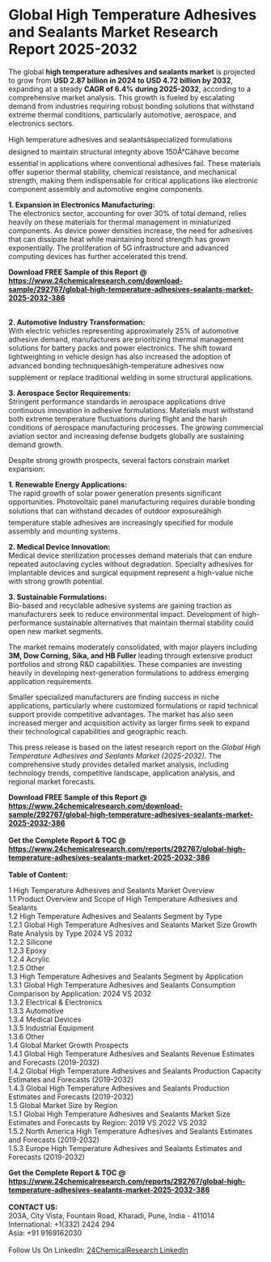 <h1>Global High Temperature Adhesives and Sealants Market Research Report 2025-2032</h1><p>The global <strong>high temperature adhesives and sealants market</strong> is projected to grow from <strong>USD 2.87 billion in 2024 to USD 4.72 billion by 2032</strong>, expanding at a steady <strong>CAGR of 6.4% during 2025-2032</strong>, according to a comprehensive market analysis. This growth is fueled by escalating demand from industries requiring robust bonding solutions that withstand extreme thermal conditions, particularly automotive, aerospace, and electronics sectors.</p><p>High temperature adhesives and sealantsâspecialized formulations designed to maintain structural integrity above 150Â°Câhave become essential in applications where conventional adhesives fail. These materials offer superior thermal stability, chemical resistance, and mechanical strength, making them indispensable for critical applications like electronic component assembly and automotive engine components.</p><p><strong>1. Expansion in Electronics Manufacturing:</strong><br>
The electronics sector, accounting for over 30% of total demand, relies heavily on these materials for thermal management in miniaturized components. As device power densities increase, the need for adhesives that can dissipate heat while maintaining bond strength has grown exponentially. The proliferation of 5G infrastructure and advanced computing devices has further accelerated this trend.</p><div><b>Download FREE Sample of this Report @ 
            <a href="https://www.24chemicalresearch.com/download-sample/292767/global-high-temperature-adhesives-sealants-market-2025-2032-386">
            https://www.24chemicalresearch.com/download-sample/292767/global-high-temperature-adhesives-sealants-market-2025-2032-386</a></b></div><br><p><strong>2. Automotive Industry Transformation:</strong><br>
With electric vehicles representing approximately 25% of automotive adhesive demand, manufacturers are prioritizing thermal management solutions for battery packs and power electronics. The shift toward lightweighting in vehicle design has also increased the adoption of advanced bonding techniquesâhigh-temperature adhesives now supplement or replace traditional welding in some structural applications.</p><p><strong>3. Aerospace Sector Requirements:</strong><br>
Stringent performance standards in aerospace applications drive continuous innovation in adhesive formulations. Materials must withstand both extreme temperature fluctuations during flight and the harsh conditions of aerospace manufacturing processes. The growing commercial aviation sector and increasing defense budgets globally are sustaining demand growth.</p><p>Despite strong growth prospects, several factors constrain market expansion:</p><p><strong>1. Renewable Energy Applications:</strong><br>
The rapid growth of solar power generation presents significant opportunities. Photovoltaic panel manufacturing requires durable bonding solutions that can withstand decades of outdoor exposureâhigh temperature stable adhesives are increasingly specified for module assembly and mounting systems.</p><p><strong>2. Medical Device Innovation:</strong><br>
Medical device sterilization processes demand materials that can endure repeated autoclaving cycles without degradation. Specialty adhesives for implantable devices and surgical equipment represent a high-value niche with strong growth potential.</p><p><strong>3. Sustainable Formulations:</strong><br>
Bio-based and recyclable adhesive systems are gaining traction as manufacturers seek to reduce environmental impact. Development of high-performance sustainable alternatives that maintain thermal stability could open new market segments.</p><p>The market remains moderately consolidated, with major players including <strong>3M, Dow Corning, Sika, and HB Fuller</strong> leading through extensive product portfolios and strong R&amp;D capabilities. These companies are investing heavily in developing next-generation formulations to address emerging application requirements.</p><p>Smaller specialized manufacturers are finding success in niche applications, particularly where customized formulations or rapid technical support provide competitive advantages. The market has also seen increased merger and acquisition activity as larger firms seek to expand their technological capabilities and geographic reach.</p><p>This press release is based on the latest research report on the <em>Global High Temperature Adhesives and Sealants Market (2025-2032)</em>. The comprehensive study provides detailed market analysis, including technology trends, competitive landscape, application analysis, and regional market forecasts.</p><div><b>Download FREE Sample of this Report @ 
            <a href="https://www.24chemicalresearch.com/download-sample/292767/global-high-temperature-adhesives-sealants-market-2025-2032-386">
            https://www.24chemicalresearch.com/download-sample/292767/global-high-temperature-adhesives-sealants-market-2025-2032-386</a></b></div><br><div><b>Get the Complete Report & TOC @ 
            <a href="https://www.24chemicalresearch.com/reports/292767/global-high-temperature-adhesives-sealants-market-2025-2032-386">
            https://www.24chemicalresearch.com/reports/292767/global-high-temperature-adhesives-sealants-market-2025-2032-386</a></b></div><br>
            <b>Table of Content:</b><p>1 High Temperature Adhesives and Sealants Market Overview<br />
    1.1 Product Overview and Scope of High Temperature Adhesives and Sealants<br />
    1.2 High Temperature Adhesives and Sealants Segment by Type<br />
        1.2.1 Global High Temperature Adhesives and Sealants Market Size Growth Rate Analysis by Type 2024 VS 2032<br />
        1.2.2 Silicone<br />
        1.2.3 Epoxy<br />
        1.2.4 Acrylic<br />
        1.2.5 Other<br />
    1.3 High Temperature Adhesives and Sealants Segment by Application<br />
        1.3.1 Global High Temperature Adhesives and Sealants Consumption Comparison by Application: 2024 VS 2032<br />
        1.3.2 Electrical & Electronics<br />
        1.3.3 Automotive<br />
        1.3.4 Medical Devices<br />
        1.3.5 Industrial Equipment<br />
        1.3.6 Other<br />
    1.4 Global Market Growth Prospects<br />
        1.4.1 Global High Temperature Adhesives and Sealants Revenue Estimates and Forecasts (2019-2032)<br />
        1.4.2 Global High Temperature Adhesives and Sealants Production Capacity Estimates and Forecasts (2019-2032)<br />
        1.4.3 Global High Temperature Adhesives and Sealants Production Estimates and Forecasts (2019-2032)<br />
    1.5 Global Market Size by Region<br />
        1.5.1 Global High Temperature Adhesives and Sealants Market Size Estimates and Forecasts by Region: 2019 VS 2022 VS 2032<br />
        1.5.2 North America High Temperature Adhesives and Sealants Estimates and Forecasts (2019-2032)<br />
        1.5.3 Europe High Temperature Adhesives and Sealants Estimates and Forecasts (2019-2032)<br />
        </p><div><b>Get the Complete Report & TOC @ 
            <a href="https://www.24chemicalresearch.com/reports/292767/global-high-temperature-adhesives-sealants-market-2025-2032-386">
            https://www.24chemicalresearch.com/reports/292767/global-high-temperature-adhesives-sealants-market-2025-2032-386</a></b></div><br><b>CONTACT US:</b><br>
            203A, City Vista, Fountain Road, Kharadi, Pune, India - 411014<br>
            International: +1(332) 2424 294<br>
            Asia: +91 9169162030 <br><br>
            Follow Us On LinkedIn: <a href="https://www.linkedin.com/company/24chemicalresearch/">24ChemicalResearch LinkedIn</a>